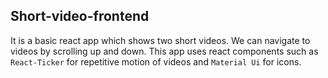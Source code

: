## Short-video-frontend
It is a basic react app which shows two short videos. We can navigate to videos by scrolling up and down. 
This app uses react components such as `React-Ticker` for repetitive motion of videos and `Material Ui` for icons.
